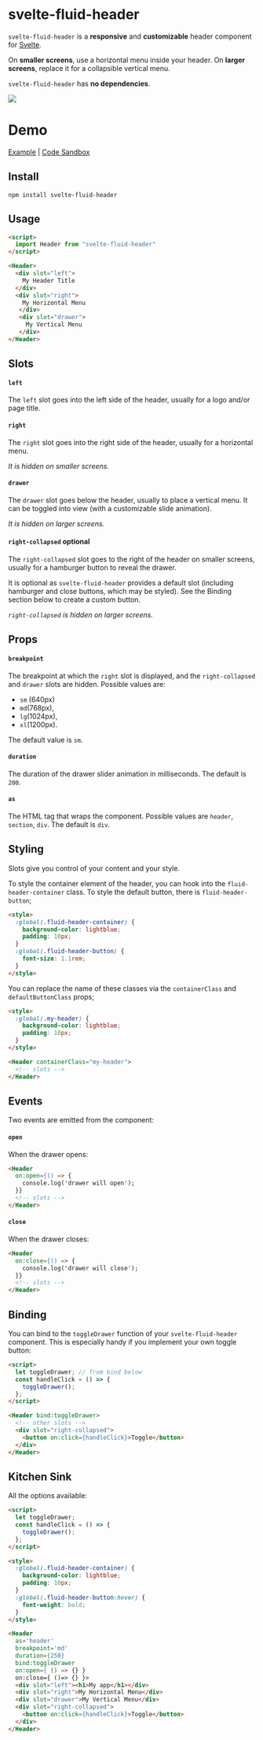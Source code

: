 # svelte-fluid-header

`svelte-fluid-header` is a **responsive** and **customizable** header component for [Svelte](https://svelte.dev/).

On **smaller screens**, use a horizontal menu inside your header. On **larger screens**, replace it for a collapsible vertical menu.

`svelte-fluid-header` has **no dependencies**.

![](http://g.recordit.co/StDfeVYJRp.gif)

# Demo

[Example](https://xuyfx.csb.app/) |  [Code Sandbox](https://codesandbox.io/s/svelte-fluid-header-demo-xuyfx?view=preview)

## Install

`npm install svelte-fluid-header`

## Usage

```html
<script>
  import Header from "svelte-fluid-header"
</script>

<Header>
  <div slot="left">
    My Header Title
  </div>
  <div slot="right">
    My Horizontal Menu
   </div>
   <div slot="drawer">
     My Vertical Menu
   </div>
</Header>

```

## Slots

#### `left`

The `left` slot goes into the left side of the header, usually for a logo and/or page title.

#### `right`

The `right` slot goes into the right side of the header, usually for a horizontal menu.

*It is hidden on smaller screens.*

#### `drawer`

The `drawer` slot goes below the header, usually to place a vertical menu. It can be toggled into view (with a customizable slide animation).

*It is hidden on larger screens.*

#### `right-collapsed` optional

The `right-collapsed` slot goes to the right of the header on smaller screens, usually for a hamburger button to reveal the drawer.

It is optional as `svelte-fluid-header` provides a default slot (including hamburger and close buttons, which may be styled). See the Binding section below to create a custom button.

*`right-collapsed` is hidden on larger screens.*

## Props

#### `breakpoint`

The breakpoint at which the `right` slot is displayed, and the `right-collapsed` and `drawer` slots are hidden.
Possible values are:
 - `sm` (640px)
 - `md`(768px),
 - `lg`(1024px),
 - `xl`(1200px).
 
 The default value is `sm`.

#### `duration`

The duration of the drawer slider animation in milliseconds.
The default is `200`.

#### `as`

The HTML tag that wraps the component.
Possible values are `header`, `section`, `div`.
The default is `div`.

## Styling

Slots give you control of your content and your style.

To style the container element of the header, you can hook into the `fluid-header-container` class. To style the default button, there is `fluid-header-button`;

```html
<style>
  :global(.fluid-header-container) {
    background-color: lightblue;
    padding: 10px;
  }
  :global(.fluid-header-button) {
    font-size: 1.1rem;
  }
</style>
```

You can replace the name of these classes via the `containerClass` and `defaultButtonClass` props;

```html
<style>
  :global(.my-header) {
    background-color: lightblue;
    padding: 10px;
  }
</style>

<Header containerClass="my-header">
  <!-- slots -->
</Header>

```
## Events

Two events are emitted from the component:

#### `open`

When the drawer opens:

```html
<Header
  on:open={() => {
    console.log('drawer will open');
  }}
  <!-- slots -->
</Header>

```

#### `close`

When the drawer closes:

```html
<Header
  on:close={() => {
    console.log('drawer will close');
  }}
  <!-- slots -->
</Header>

```

## Binding

You can bind to the `toggleDrawer` function of your `svelte-fluid-header` component. This is especially handy if you implement your own toggle button:

```html
<script>
  let toggleDrawer; // from bind below
  const handleClick = () => {
    toggleDrawer();
  };
</script>

<Header bind:toggleDrawer>
  <!-- other slots -->
  <div slot="right-collapsed">
    <button on:click={handleClick}>Toggle</button>
  </div>
</Header>

```

## Kitchen Sink

All the options available:

```html
<script>
  let toggleDrawer;
  const handleClick = () => {
    toggleDrawer();
  };
</script>

<style>
  :global(.fluid-header-container) {
    background-color: lightblue;
    padding: 10px;
  }
  :global(.fluid-header-button:hover) {
    font-weight: bold;
  }
</style>

<Header
  as='header'
  breakpoint='md'
  duration={250}
  bind:toggleDrawer
  on:open={ () => {} }
  on:close={ ()=> {} }>
  <div slot="left"><h1>My app</h1></div>
  <div slot="right">My Horizontal Menu</div>
  <div slot="drawer">My Vertical Menu</div>
  <div slot="right-collapsed">
    <button on:click={handleClick}>Toggle</button>
  </div>
</Header>
```
